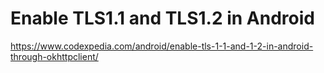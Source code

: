 # Enable TLS1.1 and TLS1.2 in Android
https://www.codexpedia.com/android/enable-tls-1-1-and-1-2-in-android-through-okhttpclient/

